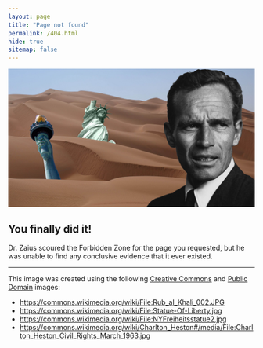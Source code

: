 ```yaml
---
layout: page
title: "Page not found"
permalink: /404.html
hide: true
sitemap: false
---
```

![The Forbidden Zone](/img/apes-404.jpg)

## You finally did it!

Dr. Zaius scoured the Forbidden Zone for the page you requested, but he was unable to find any conclusive evidence that it ever existed.

-----

This image was created using the following [Creative Commons](http://creativecommons.org) and [Public Domain](https://en.wikipedia.org/wiki/Public_domain) images:

* <https://commons.wikimedia.org/wiki/File:Rub_al_Khali_002.JPG>
* <https://commons.wikimedia.org/wiki/File:Statue-Of-Liberty.jpg>
* <https://commons.wikimedia.org/wiki/File:NYFreiheitsstatue2.jpg>
* <https://commons.wikimedia.org/wiki/Charlton_Heston#/media/File:Charlton_Heston_Civil_Rights_March_1963.jpg>